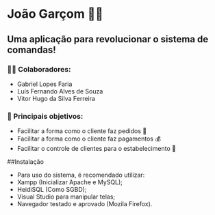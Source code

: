 # João Garçom :man_cook:
## Uma aplicação para revolucionar o sistema de comandas!

### :man_technologist: Colaboradores:
 - Gabriel Lopes Faria
 - Luís Fernando Alves de Souza
 - Vitor Hugo da Silva Ferreira

### 🎯 Principais objetivos:
-	Facilitar a forma como o cliente faz pedidos :open_book:
-	Facilitar a forma como o cliente faz pagamentos :moneybag:
-	Facilitar o controle de clientes para o estabelecimento :signal_strength:

##Instalação
 - Para uso do sistema, é recomendado utilizar:
  - Xampp (Inicializar Apache e MySQL);
  - HeidiSQL (Como SGBD);
  - Visual Studio para manipular telas;
  - Navegador testado e aprovado (Mozila Firefox).
